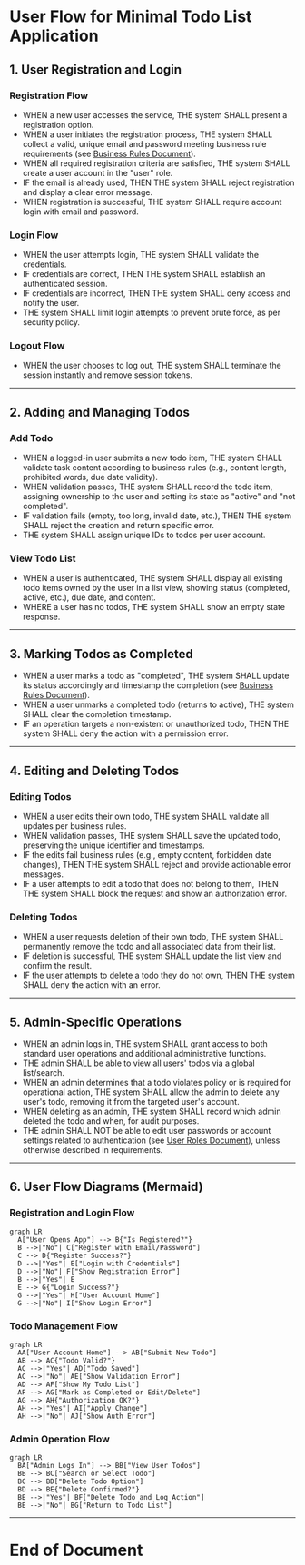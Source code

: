# User Flow for Minimal Todo List Application

## 1. User Registration and Login

### Registration Flow
- WHEN a new user accesses the service, THE system SHALL present a registration option.
- WHEN a user initiates the registration process, THE system SHALL collect a valid, unique email and password meeting business rule requirements (see [Business Rules Document](./08-business-rules.md)).
- WHEN all required registration criteria are satisfied, THE system SHALL create a user account in the "user" role.
- IF the email is already used, THEN THE system SHALL reject registration and display a clear error message.
- WHEN registration is successful, THE system SHALL require account login with email and password.

### Login Flow
- WHEN the user attempts login, THE system SHALL validate the credentials.
- IF credentials are correct, THEN THE system SHALL establish an authenticated session.
- IF credentials are incorrect, THEN THE system SHALL deny access and notify the user.
- THE system SHALL limit login attempts to prevent brute force, as per security policy.

### Logout Flow
- WHEN the user chooses to log out, THE system SHALL terminate the session instantly and remove session tokens.

---

## 2. Adding and Managing Todos

### Add Todo
- WHEN a logged-in user submits a new todo item, THE system SHALL validate task content according to business rules (e.g., content length, prohibited words, due date validity).
- WHEN validation passes, THE system SHALL record the todo item, assigning ownership to the user and setting its state as "active" and "not completed".
- IF validation fails (empty, too long, invalid date, etc.), THEN THE system SHALL reject the creation and return specific error.
- THE system SHALL assign unique IDs to todos per user account.

### View Todo List
- WHEN a user is authenticated, THE system SHALL display all existing todo items owned by the user in a list view, showing status (completed, active, etc.), due date, and content.
- WHERE a user has no todos, THE system SHALL show an empty state response.

---

## 3. Marking Todos as Completed
- WHEN a user marks a todo as "completed", THE system SHALL update its status accordingly and timestamp the completion (see [Business Rules Document](./08-business-rules.md)).
- WHEN a user unmarks a completed todo (returns to active), THE system SHALL clear the completion timestamp.
- IF an operation targets a non-existent or unauthorized todo, THEN THE system SHALL deny the action with a permission error.

---

## 4. Editing and Deleting Todos

### Editing Todos
- WHEN a user edits their own todo, THE system SHALL validate all updates per business rules.
- WHEN validation passes, THE system SHALL save the updated todo, preserving the unique identifier and timestamps.
- IF the edits fail business rules (e.g., empty content, forbidden date changes), THEN THE system SHALL reject and provide actionable error messages.
- IF a user attempts to edit a todo that does not belong to them, THEN THE system SHALL block the request and show an authorization error.

### Deleting Todos
- WHEN a user requests deletion of their own todo, THE system SHALL permanently remove the todo and all associated data from their list.
- IF deletion is successful, THE system SHALL update the list view and confirm the result.
- IF the user attempts to delete a todo they do not own, THEN THE system SHALL deny the action with an error.

---

## 5. Admin-Specific Operations

- WHEN an admin logs in, THE system SHALL grant access to both standard user operations and additional administrative functions.
- THE admin SHALL be able to view all users' todos via a global list/search.
- WHEN an admin determines that a todo violates policy or is required for operational action, THE system SHALL allow the admin to delete any user's todo, removing it from the targeted user's account.
- WHEN deleting as an admin, THE system SHALL record which admin deleted the todo and when, for audit purposes.
- THE admin SHALL NOT be able to edit user passwords or account settings related to authentication (see [User Roles Document](./02-user-roles-and-authentication.md)), unless otherwise described in requirements.

---

## 6. User Flow Diagrams (Mermaid)

### Registration and Login Flow
```mermaid
graph LR
  A["User Opens App"] --> B{"Is Registered?"}
  B -->|"No"| C["Register with Email/Password"]
  C --> D{"Register Success?"}
  D -->|"Yes"| E["Login with Credentials"]
  D -->|"No"| F["Show Registration Error"]
  B -->|"Yes"| E
  E --> G{"Login Success?"}
  G -->|"Yes"| H["User Account Home"]
  G -->|"No"| I["Show Login Error"]
```

### Todo Management Flow
```mermaid
graph LR
  AA["User Account Home"] --> AB["Submit New Todo"]
  AB --> AC{"Todo Valid?"}
  AC -->|"Yes"| AD["Todo Saved"]
  AC -->|"No"| AE["Show Validation Error"]
  AD --> AF["Show My Todo List"]
  AF --> AG["Mark as Completed or Edit/Delete"]
  AG --> AH{"Authorization OK?"}
  AH -->|"Yes"| AI["Apply Change"]
  AH -->|"No"| AJ["Show Auth Error"]
```

### Admin Operation Flow
```mermaid
graph LR
  BA["Admin Logs In"] --> BB["View User Todos"]
  BB --> BC["Search or Select Todo"]
  BC --> BD["Delete Todo Option"]
  BD --> BE{"Delete Confirmed?"}
  BE -->|"Yes"| BF["Delete Todo and Log Action"]
  BE -->|"No"| BG["Return to Todo List"]
```

---

# End of Document